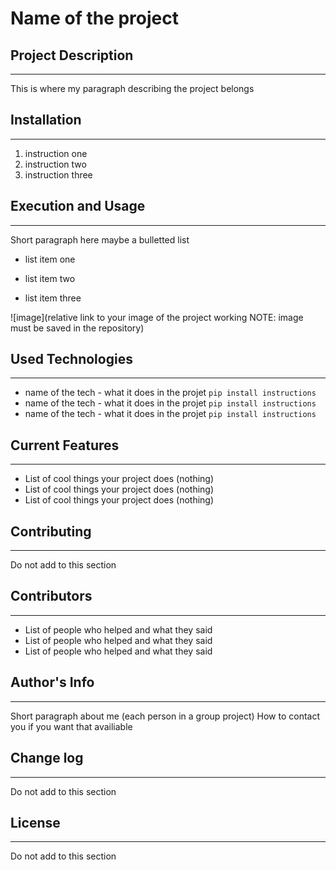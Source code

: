 # Name of the project

## Project Description
---
This is where my paragraph describing the project belongs  

## Installation
---
1. instruction one
2. instruction two
3. instruction three  

## Execution and Usage
---
Short paragraph here maybe a bulletted list

+ list item one
- list item two
* list item three

![image](relative link to your image of the project working NOTE: image must be saved in the repository)  

## Used Technologies
---
+ name of the tech - what it does in the projet
`pip install instructions`
+ name of the tech - what it does in the projet
`pip install instructions`
+ name of the tech - what it does in the projet
`pip install instructions`  

## Current Features
---
- List of cool things your project does (nothing)
- List of cool things your project does (nothing)
- List of cool things your project does (nothing)  

## Contributing
---
Do not add to this section  

## Contributors
---
* List of people who helped and what they said
* List of people who helped and what they said
* List of people who helped and what they said  

## Author's Info
---
Short paragraph about me (each person in a group project)
How to contact you if you want that availiable  

## Change log
---
Do not add to this section  

## License
---
Do not add to this section  